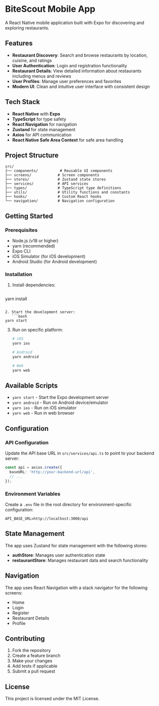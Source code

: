 # BiteScout Mobile App

A React Native mobile application built with Expo for discovering and exploring restaurants.

## Features

- **Restaurant Discovery**: Search and browse restaurants by location, cuisine, and ratings
- **User Authentication**: Login and registration functionality
- **Restaurant Details**: View detailed information about restaurants including menus and reviews
- **User Profiles**: Manage user preferences and favorites
- **Modern UI**: Clean and intuitive user interface with consistent design

## Tech Stack

- **React Native** with **Expo**
- **TypeScript** for type safety
- **React Navigation** for navigation
- **Zustand** for state management
- **Axios** for API communication
- **React Native Safe Area Context** for safe area handling

## Project Structure

```
src/
├── components/          # Reusable UI components
├── screens/            # Screen components
├── stores/             # Zustand state stores
├── services/           # API services
├── types/              # TypeScript type definitions
├── utils/              # Utility functions and constants
├── hooks/              # Custom React hooks
└── navigation/         # Navigation configuration
```

## Getting Started

### Prerequisites

- Node.js (v18 or higher)
- yarn (recommended)
- Expo CLI
- iOS Simulator (for iOS development)
- Android Studio (for Android development)

### Installation

1. Install dependencies:
   ```bash
yarn install
```

2. Start the development server:
   ```bash
yarn start
```

3. Run on specific platform:
   ```bash
   # iOS
   yarn ios
   
   # Android
   yarn android
   
   # Web
   yarn web
   ```

## Available Scripts

- `yarn start` - Start the Expo development server
- `yarn android` - Run on Android device/emulator
- `yarn ios` - Run on iOS simulator
- `yarn web` - Run in web browser

## Configuration

### API Configuration

Update the API base URL in `src/services/api.ts` to point to your backend server:

```typescript
const api = axios.create({
  baseURL: 'http://your-backend-url/api',
  // ...
});
```

### Environment Variables

Create a `.env` file in the root directory for environment-specific configuration:

```env
API_BASE_URL=http://localhost:3000/api
```

## State Management

The app uses Zustand for state management with the following stores:

- **authStore**: Manages user authentication state
- **restaurantStore**: Manages restaurant data and search functionality

## Navigation

The app uses React Navigation with a stack navigator for the following screens:

- Home
- Login
- Register
- Restaurant Details
- Profile

## Contributing

1. Fork the repository
2. Create a feature branch
3. Make your changes
4. Add tests if applicable
5. Submit a pull request

## License

This project is licensed under the MIT License. 